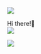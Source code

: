 
<img src="https://capsule-render.vercel.app/api?type=waving&color=ADBAE3&height=150&section=header&text=WELCOME!GeunjiGithub&fontColor=4D377B&fontSize=50&animation=fadeIn&fontAlignY=35" />
<p align="center"> 
  <div>Hi there!👋</div>
  <img src="https://github-readme-stats.vercel.app/api/top-langs/?username=geumji-jo&layout=compact" />
</p>

<img src="https://capsule-render.vercel.app/api?type=waving&color=D0C8E6&height=150&section=footer" />
